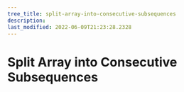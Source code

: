 ```yaml
---
tree_title: split-array-into-consecutive-subsequences
description: 
last_modified: 2022-06-09T21:23:28.2328
---
```


# Split Array into Consecutive Subsequences

